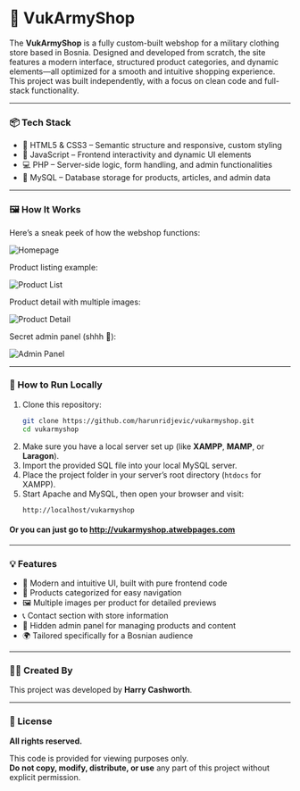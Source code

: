 # 🐺 VukArmyShop

The **VukArmyShop** is a fully custom-built webshop for a military clothing store based in Bosnia. Designed and developed from scratch, the site features a modern interface, structured product categories, and dynamic elements—all optimized for a smooth and intuitive shopping experience. This project was built independently, with a focus on clean code and full-stack functionality.

---

### 📦 Tech Stack

- 🎨 HTML5 & CSS3 – Semantic structure and responsive, custom styling  
- 🔢 JavaScript – Frontend interactivity and dynamic UI elements  
- 💻 PHP – Server-side logic, form handling, and admin functionalities  
- 📁 MySQL – Database storage for products, articles, and admin data  

---

### 🖼️ How It Works

Here’s a sneak peek of how the webshop functions:

![Homepage](gifs/vukarmy-home.gif)

Product listing example:

![Product List](gifs/vukarmy-products.gif)

Product detail with multiple images:

![Product Detail](gifs/vukarmy-detail.gif)

Secret admin panel (shhh 🤫):

![Admin Panel](gifs/vukarmy-admin.gif)

---

### 🚀 How to Run Locally

1. Clone this repository:
   ```bash
   git clone https://github.com/harunridjevic/vukarmyshop.git
   cd vukarmyshop
   ```
2. Make sure you have a local server set up (like **XAMPP**, **MAMP**, or **Laragon**).
3. Import the provided SQL file into your local MySQL server.
4. Place the project folder in your server’s root directory (`htdocs` for XAMPP).
5. Start Apache and MySQL, then open your browser and visit:
   ```
   http://localhost/vukarmyshop
   ```
#### Or you can just go to http://vukarmyshop.atwebpages.com

---

### 💡 Features

- 🧱 Modern and intuitive UI, built with pure frontend code  
- 👢 Products categorized for easy navigation  
- 🖼️ Multiple images per product for detailed previews  
- 📞 Contact section with store information  
- 🔐 Hidden admin panel for managing products and content  
- 🌍 Tailored specifically for a Bosnian audience  

---

### 👨‍💼 Created By

This project was developed by **Harry Cashworth**.

---

### 📄 License

**All rights reserved.**

This code is provided for viewing purposes only.  
**Do not copy, modify, distribute, or use** any part of this project without explicit permission.

